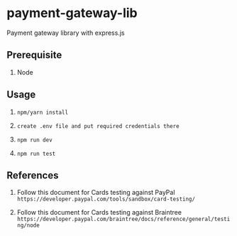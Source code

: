 # payment-gateway-lib

Payment gateway library with express.js

## Prerequisite

1. Node

## Usage

1. `npm/yarn install`

2. `create .env file and put required credentials there`

3. `npm run dev`

3. `npm run test`

## References

1. Follow this document for Cards testing against PayPal
   `https://developer.paypal.com/tools/sandbox/card-testing/`

2. Follow this document for Cards testing against Braintree
   `https://developer.paypal.com/braintree/docs/reference/general/testing/node` 
